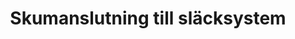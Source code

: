 ---
title: 'Skumanslutning till släcksystem'
symbol_image: 'symbols/insats/33.svg'
weight: 33
card: true
card_color: 'bg-symbol-blue'
---